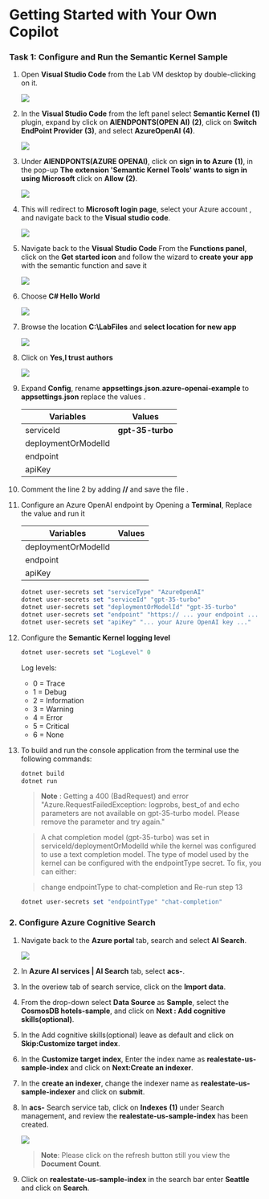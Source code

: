 # Getting Started with Your Own Copilot

### Task 1: Configure and Run the Semantic Kernel Sample

1. Open **Visual Studio Code** from the Lab VM desktop by double-clicking on it.

   ![](./Media/vs.png)

1. In the **Visual Studio Code** from the left panel select **Semantic Kernel** **(1)** plugin, expand  by click on **AIENDPONTS(OPEN AI)** **(2)**, click on **Switch EndPoint Provider** **(3)**, and select **AzureOpenAI** **(4)**.

   ![](./Media/Semantic-select.png)

1. Under **AIENDPONTS(AZURE OPENAI)**, click on **sign in to Azure** **(1)**, in the pop-up  **The extension 'Semantic Kernel Tools' wants to sign in using Microsoft** click on **Allow** **(2)**.

   ![](./Media/Semantic-sign-in.png)

1. This will redirect to **Microsoft login page**, select your Azure account **<inject key="AzureAdUserEmail"></inject>**, and navigate back to the **Visual studio code**.

   ![](./Media/azure-account-select.png)

1. Navigate back to the **Visual Studio Code** From the **Functions panel**, click on the **Get started icon** and follow the wizard to **create your app** with the semantic function and save it

    ![](./Media/sskernal.png)

1. Choose **C# Hello World**

    ![](./Media/kkernal.png)

1. Browse the location **C:\LabFiles** and **select location for new app**

    ![](./Media/location.png)

1. Click on **Yes,I trust authors**

    ![](./Media/trustauthor.png)

1. Expand **Config**, rename **appsettings.json.azure-openai-example** to **appsettings.json** replace the values .

   | **Variables**                | **Values**                                                    |
   | ---------------------------- |---------------------------------------------------------------|
   | serviceId                    |  **gpt-35-turbo**                                           |
   | deploymentOrModelId          | **<inject key="CompletionModel" enableCopy="true"/>**         |
   | endpoint                     | **<inject key="OpenAIEndpoint" enableCopy="true"/>**          |
   | apiKey                       | **<inject key="OpenAIKey" enableCopy="true"/>**               |

1. Comment the line 2 by adding **//** and save the file .

1. Configure an Azure OpenAI endpoint by Opening a **Terminal**, Replace the value and run it
  
   | **Variables**                | **Values**                                                    |
   | ---------------------------- |---------------------------------------------------------------|
   | deploymentOrModelId          | **<inject key="CompletionModel" enableCopy="true"/>**         |
   | endpoint                     | **<inject key="OpenAIEndpoint" enableCopy="true"/>**          |
   | apiKey                       | **<inject key="OpenAIKey" enableCopy="true"/>**               |
    

   ```powershell
   dotnet user-secrets set "serviceType" "AzureOpenAI"
   dotnet user-secrets set "serviceId" "gpt-35-turbo"
   dotnet user-secrets set "deploymentOrModelId" "gpt-35-turbo"
   dotnet user-secrets set "endpoint" "https:// ... your endpoint ... .openai.azure.com/"
   dotnet user-secrets set "apiKey" "... your Azure OpenAI key ..."
   ```
1. Configure the **Semantic Kernel logging level**

   ```powershell
   dotnet user-secrets set "LogLevel" 0
   ```

   Log levels:

   - 0 = Trace
   - 1 = Debug
   - 2 = Information
   - 3 = Warning
   - 4 = Error
   - 5 = Critical
   - 6 = None
     
1. To build and run the console application from the terminal use the following commands:

   ```powershell
   dotnet build
   dotnet run
   ```
   
   > **Note** : Getting a 400 (BadRequest) and error "Azure.RequestFailedException: logprobs, best_of and echo parameters are not available on gpt-35-turbo model. Please remove the parameter and try again."

   > A chat completion model (gpt-35-turbo) was set in serviceId/deploymentOrModelId while the kernel was configured to use a text completion model. The type of model used by the kernel can be configured with the endpointType secret. To fix, you can either:

   > change endpointType to chat-completion and Re-run step 13 

   ```powershell
   dotnet user-secrets set "endpointType" "chat-completion"
   ```

### 2. Configure Azure Cognitive Search

1. Navigate back to the **Azure portal** tab, search and select **AI Search**.

    ![](./Media/cognitive-search.png)    

1. In **Azure AI services | AI Search** tab, select **acs-<inject key="DeploymentID" enableCopy="false"/>**.

1. In the overiew tab of search service, click on the **Import data**.
   
1. From the drop-down select **Data Source** as **Sample**, select the **CosmosDB hotels-sample**, and click on **Next : Add cognitive skills(optional)**.
   
1. In the Add cognitive skills(optional) leave as default and click on **Skip:Customize target index**.

1. In the **Customize target index**, Enter the index name as **realestate-us-sample-index** and click on **Next:Create an indexer**.

1. In the **create an indexer**, change the indexer name as **realestate-us-sample-indexer** and click on **submit**.

   
1. In **acs-<inject key="DeploymentID" enableCopy="false"/>** Search service tab, click on **Indexes** **(1)** under Search management, and review the **realestate-us-sample-index** has been created.   

    ![](./Media/search-service.png)

    > **Note**: Please click on the refresh button still you view the **Document Count**.
    
1. Click on **realestate-us-sample-index** in the search bar enter **Seattle** and click on **Search**.
